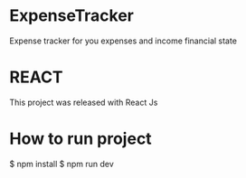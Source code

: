 # ExpenseTracker
Expense tracker for you expenses and income financial state

# REACT
This project was released with React Js

# How to run project

$ npm install
$ npm run dev
